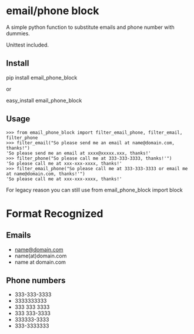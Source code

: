 email/phone block
=================

A simple python function to substitute emails and phone number with dummies.

Unittest included.

Install
-------

pip install email_phone_block 

or

easy_install email_phone_block 


Usage
-----

    >>> from email_phone_block import filter_email_phone, filter_email, filter_phone
    >>> filter_email("So please send me an email at name@domain.com, thanks!")
    'So please send me an email at xxxx@xxxxx.xxx, thanks!'
    >>> filter_phone("So please call me at 333-333-3333, thanks!'")
    'So please call me at xxx-xxx-xxxx, thanks!'
    >>> filter_email_phone("So please call me at 333-333-3333 or email me at name@domain.com, thanks!'")
    'So please call me at xxx-xxx-xxxx, thanks!'

For legacy reason you can still use from email_phone_block import block


Format Recognized
=================

Emails
------
- name@domain.com
- name(at)domain.com
- name at domain.com
 
Phone numbers
-------------
- 333-333-3333
- 3333333333
- 333 333 3333
- 333 333-3333
- 333333-3333
- 333-3333333
